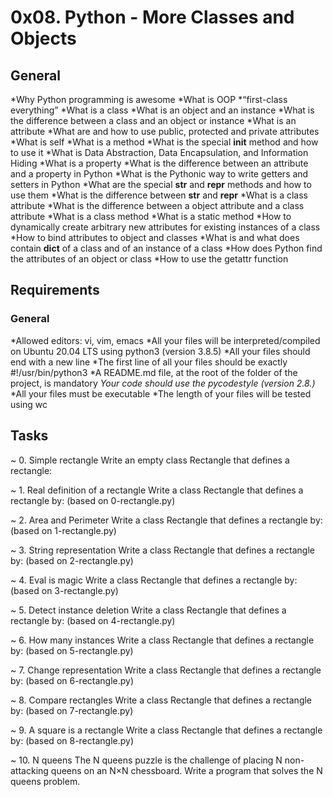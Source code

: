 # 0x08. Python - More Classes and Objects

## General

*Why Python programming is awesome
*What is OOP
*“first-class everything”
*What is a class
*What is an object and an instance
*What is the difference between a class and an object or instance
*What is an attribute
*What are and how to use public, protected and private attributes
*What is self
*What is a method
*What is the special __init__ method and how to use it
*What is Data Abstraction, Data Encapsulation, and Information Hiding
*What is a property
*What is the difference between an attribute and a property in Python
*What is the Pythonic way to write getters and setters in Python
*What are the special __str__ and __repr__ methods and how to use them
*What is the difference between __str__ and __repr__
*What is a class attribute
*What is the difference between a object attribute and a class attribute
*What is a class method
*What is a static method
*How to dynamically create arbitrary new attributes for existing instances of a class
*How to bind attributes to object and classes
*What is and what does contain __dict__ of a class and of an instance of a class
*How does Python find the attributes of an object or class
*How to use the getattr function

## Requirements
### General

*Allowed editors: vi, vim, emacs
*All your files will be interpreted/compiled on Ubuntu 20.04 LTS using python3 (version 3.8.5)
*All your files should end with a new line
*The first line of all your files should be exactly #!/usr/bin/python3
*A README.md file, at the root of the folder of the project, is mandatory
*Your code should use the pycodestyle (version 2.8.)*
*All your files must be executable
*The length of your files will be tested using wc

## Tasks

~ 0. Simple rectangle
Write an empty class Rectangle that defines a rectangle:

~ 1. Real definition of a rectangle
Write a class Rectangle that defines a rectangle by: (based on 0-rectangle.py)

~ 2. Area and Perimeter
Write a class Rectangle that defines a rectangle by: (based on 1-rectangle.py)

~ 3. String representation
Write a class Rectangle that defines a rectangle by: (based on 2-rectangle.py)

~ 4. Eval is magic
Write a class Rectangle that defines a rectangle by: (based on 3-rectangle.py)

~ 5. Detect instance deletion
Write a class Rectangle that defines a rectangle by: (based on 4-rectangle.py)

~ 6. How many instances
Write a class Rectangle that defines a rectangle by: (based on 5-rectangle.py)

~ 7. Change representation
Write a class Rectangle that defines a rectangle by: (based on 6-rectangle.py)

~ 8. Compare rectangles
Write a class Rectangle that defines a rectangle by: (based on 7-rectangle.py)

~ 9. A square is a rectangle
Write a class Rectangle that defines a rectangle by: (based on 8-rectangle.py)

~ 10. N queens
The N queens puzzle is the challenge of placing N non-attacking queens on an N×N chessboard. Write a program that solves the N queens problem.
